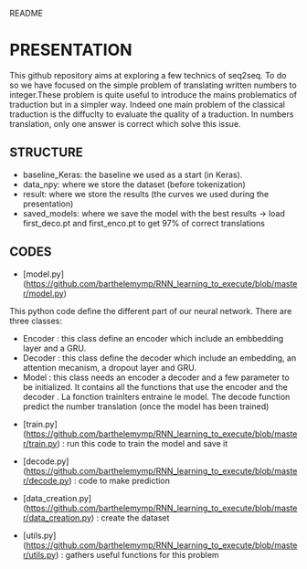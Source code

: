 README


# PRESENTATION

This github repository aims at exploring a few technics of seq2seq. To do so we have focused on the simple problem of translating written numbers to integer.These problem is quite useful to introduce the mains problematics of traduction but in a simpler way. Indeed one main problem of the classical traduction is the diffuclty to evaluate the quality of a traduction. In numbers translation, only one answer is correct which solve this issue.


## STRUCTURE

- baseline_Keras: the baseline we used as a start (in Keras).
- data_npy: where we store the dataset (before tokenization)
- result: where we store the results (the curves we used during the presentation)
- saved_models: where we save the model with the best results -> load first_deco.pt and first_enco.pt to get 97% of correct translations



## CODES
 
* [model.py] (https://github.com/barthelemymp/RNN_learning_to_execute/blob/master/model.py)

This python code define the different part of our neural network. There are three classes:
- Encoder : this class define an encoder which include an embbedding layer and a GRU.
- Decoder : this class define the decoder which include an embedding, an attention mecanism, a dropout layer and GRU.
- Model : this class needs an encoder a decoder and a few parameter to be initialized. It contains all the functions that use the encoder and the decoder . La fonction trainIters entraine le model. The decode function predict the number translation (once the model has been trained)

* [train.py] (https://github.com/barthelemymp/RNN_learning_to_execute/blob/master/train.py) : run this code to train the model and save it

* [decode.py] (https://github.com/barthelemymp/RNN_learning_to_execute/blob/master/decode.py) : code to make prediction

* [data_creation.py] (https://github.com/barthelemymp/RNN_learning_to_execute/blob/master/data_creation.py) : create the dataset

* [utils.py] (https://github.com/barthelemymp/RNN_learning_to_execute/blob/master/utils.py) : gathers useful functions for this problem



